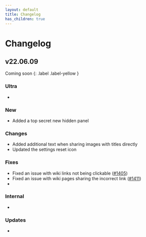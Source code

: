```yaml
---
layout: default
title: Changelog
has_children: true
---
```


# Changelog

## v22.06.09

 Coming soon {: .label .label-yellow }

### Ultra
- 

### New
- Added a top secret new hidden panel

### Changes
- Added additional text when sharing images with titles directly
- Updated the settings reset icon

### Fixes
- Fixed an issue with wiki links not being clickable ([#1405](https://github.com/laurencedawson/sync-for-reddit/issues/1405))
- Fixed an issue with wiki pages sharing the incorrect link ([#1411](https://github.com/laurencedawson/sync-for-reddit/issues/1411))
- 

### Internal
- 

### Updates 
- 
